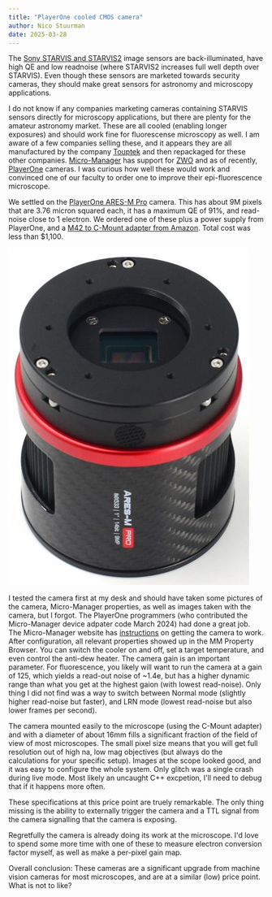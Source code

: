 ```yaml
---
title: "PlayerOne cooled CMOS camera"
author: Nico Stuurman
date: 2025-03-28
---
```


The [Sony STARVIS and STARVIS2](https://www.sony-semicon.com/en/technology/security/index.html) image sensors are back-illuminated, have high QE and low readnoise (where STARVIS2 increases full well depth over STARVIS).  Even though these sensors are marketed towards security cameras, they should make great sensors for astronomy and microscopy applications.  

I do not know if any companies marketing cameras containing STARVIS sensors directly for microscopy applications, but there are plenty for the amateur astronomy market.  These are all cooled (enabling longer exposures) and should work fine for fluorescense microscopy as well.  I am aware of a few companies selling these, and it appears they are all manufactured by the company [Touptek](https://www.touptekphotonics.com/) and then repackaged for these other companies.  [Micro-Manager](https://micro-manager.org) has support for [ZWO](https://www.zwoastro.com/) and as of recently, [PlayerOne](https://player-one-astronomy.com/) cameras.  I was curious how well these would work and convinced one of our faculty to order one to improve their epi-fluorescence microscope.

We settled on the [PlayerOne ARES-M Pro](https://player-one-astronomy.com/product/ares-m-pro-usb3-0-mono-camera-imx533/) camera.  This has about 9M pixels that are 3.76 micron squared each, it has a maximum QE of 91%, and read-noise close to 1 electron.  We ordered one of these plus a power supply from PlayerOne, and a [M42 to C-Mount adapter from Amazon](https://www.amazon.com/Adapter-Connection-Microscope-Industrial-Accessories/dp/B0D83S2TM7?gQT=0&th=1).  Total cost was less than $1,100.

![](/media/ARES_M_Pro.jpg)

I tested the camera first at my desk and should have taken some pictures of the camera, Micro-Manager properties, as well as images taken with the camera, but I forgot.  The PlayerOne programmers (who contributed the Micro-Manager device adpater code March 2024) had done a great job.  The Micro-Manager website has [instructions](https://micro-manager.org/PlayerOne) on getting the camera to work.  After configuration, all relevant properties showed up in the MM Property Browser.  You can switch the cooler on and off, set a target temperature, and even control the anti-dew heater.  The camera gain is an important parameter.  For fluorescence, you likely will want to run the camera at a gain of 125, which yields a read-out noise of ~1.4e, but has a higher dynamic range than what you get at the highest gaion (with lowest read-noise).  Only thing I did not find was a way to switch between Normal mode (slightly higher read-noise but faster), and LRN mode (lowest read-noise but also lower frames per second).


The camera mounted easily to the microscope (using the C-Mount adapter) and with a diameter of about 16mm fills a significant fraction of the field of view of most microscopes.  The small pixel size means that you will get full resolution out of high na, low mag objectives (but always do the calculations for your specific setup). Images at the scope looked good, and it was easy to configure the whole system.  Only glitch was a single crash during live mode.  Most likely an uncaught C++ excpetion, I'll need to debug that if it happens more often. 

These specifications at this price point are truely remarkable.  The only thing missing is the ability to externally trigger the camera and a TTL signal from the camera signalling that the camera is exposing.  

Regretfully the camera is already doing its work at the microscope.  I'd love to spend some more time with one of these to measure electron conversion factor myself, as well as make a per-pixel gain map.  

Overall conclusion: These cameras are a significant upgrade from machine vision cameras for most microscopes, and are at a similar (low) price point.  What is not to like?

